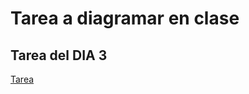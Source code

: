 Tarea a diagramar en clase
==========================

## Tarea del DIA 3

[Tarea](https://moqups.com/highercomve/AeAsIH3O)
